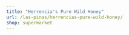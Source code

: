 ```yaml
---
title: "Herrencia's Pure Wild Honey"
url: /las-pinas/herrencias-pure-wild-honey/
shop: supermarket
---
```

